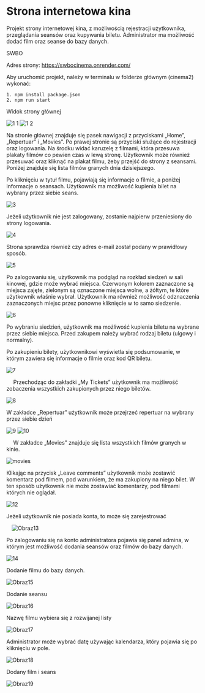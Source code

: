 # Strona internetowa kina
Projekt strony internetowej kina, z możliwością rejestracji użytkownika, przeglądania seansów oraz kupywania biletu. Administrator ma możliwość dodać film oraz seanse do bazy danych.

SWBO

Adres strony: https://swbocinema.onrender.com/

Aby uruchomić projekt, należy w terminalu w folderze głównym (cinema2) wykonać:

    1. npm install package.json
    2. npm run start

Widok strony głównej

![1 1](https://user-images.githubusercontent.com/55066543/206278831-d1cdae1d-c5b8-40bc-96f2-b3e02db1ca4a.png)
![1 2](https://user-images.githubusercontent.com/55066543/206278669-e7c13702-04cf-43bf-9b31-c0e838a69fbb.png)

Na stronie głównej znajduje się pasek nawigacji z przyciskami „Home”, „Repertuar” i „Movies”. Po prawej stronie są przyciski służące do rejestracji oraz logowania.
Na środku widać karuzelę z filmami, która przesuwa plakaty filmów co pewien czas w lewą stronę. Użytkownik może również przesuwać oraz kliknąć na plakat filmu, żeby przejść do strony z seansami. Poniżej znajduje się lista filmów granych dnia dzisiejszego.

Po kliknięciu w tytuł filmu, pojawiają się informacje o filmie, a poniżej informacje o seansach. Użytkownik ma możliwość kupienia bilet na wybrany przez siebie seans.
 
 ![3](https://user-images.githubusercontent.com/55066543/206276880-2538a4e3-3b64-4e46-b5b9-e23c080a4255.png)

 
Jeżeli użytkownik nie jest zalogowany, zostanie najpierw przeniesiony do strony logowania.
 
![4](https://user-images.githubusercontent.com/55066543/206276939-999889f9-0b2d-4a66-9825-189c53e298a7.png)

Strona sprawdza również czy adres e-mail został podany w prawidłowy sposób.

 ![5](https://user-images.githubusercontent.com/55066543/206276991-06fa77cb-e70e-4ee5-8570-f1a43c466c5a.png)

Po zalogowaniu się, użytkownik ma podgląd na rozkład siedzeń w sali kinowej, gdzie może wybrać miejsca. Czerwonym kolorem zaznaczone są miejsca zajęte, zielonym są oznaczone miejsca wolne, a żółtym, te które użytkownik właśnie wybrał. Użytkownik ma również możliwość odznaczenia zaznaczonych miejsc przez ponowne kliknięcie w to samo siedzenie. 

 ![6](https://user-images.githubusercontent.com/55066543/206277050-d43fd36a-15c6-43e7-a06f-3335ccb788dd.png)

Po wybraniu siedzień, użytkownik ma możliwość kupienia biletu na wybrane przez siebie miejsca. Przed zakupem należy wybrać rodzaj biletu (ulgowy i normalny).    

Po zakupieniu bilety, użytkownikowi wyświetla się podsumowanie, w którym zawiera się informacje o filmie oraz kod QR biletu.

 ![7](https://user-images.githubusercontent.com/55066543/206277153-0449f7d2-8205-495d-b1a6-9342c26d4728.png)

 
Przechodząc do zakładki „My Tickets” użytkownik ma możliwość zobaczenia wszystkich zakupionych przez niego biletów.
 
![8](https://user-images.githubusercontent.com/55066543/206277345-1d9296c0-d6a7-45d8-89cd-c120a07efd7f.png)
 

W zakładce „Repertuar” użytkownik może przejrzeć repertuar na wybrany przez siebie dzień
 
 ![9](https://user-images.githubusercontent.com/55066543/206277445-518599e9-327f-425a-b92a-f1940804b0ab.png)
 ![10](https://user-images.githubusercontent.com/55066543/206277548-6338f226-b541-42c6-9bc9-24db375427e9.png)

 
W zakładce „Movies” znajduje się lista wszystkich filmów granych w kinie.

![movies](https://user-images.githubusercontent.com/55066543/206279344-cbc2395b-81b1-4233-9392-00c7ea1e77b7.png)
 

Klikając na przycisk „Leave comments” użytkownik może zostawić komentarz pod filmem, pod warunkiem, że ma zakupiony na niego bilet. W ten sposób użytkownik nie może zostawiać komentarzy, pod filmami których nie oglądał.
 
 ![12](https://user-images.githubusercontent.com/55066543/206277709-728bf160-ea76-4e4b-b8ad-543b7f424f21.png)

Jeżeli użytkownik nie posiada konta, to może się zarejestrować
 
 ![Obraz13](https://user-images.githubusercontent.com/55066543/206277766-f1cdb11b-1c79-46a5-a11c-946379f91466.png)

Po zalogowaniu się na konto administratora pojawia się panel admina, w którym jest możliwość dodania seansów oraz filmów do bazy danych.

 ![14](https://user-images.githubusercontent.com/55066543/206277823-188b0095-033c-4252-a86b-22d69e3feea7.png)
 

Dodanie filmu do bazy danych.
 
![Obraz15](https://user-images.githubusercontent.com/55066543/206277914-1a5db30d-ac7b-4849-b9f0-285163188b59.png)

Dodanie seansu 

![Obraz16](https://user-images.githubusercontent.com/55066543/206277971-ce7b127e-02e2-4085-8ea3-248af7663a2c.png)

Nazwę filmu wybiera się z rozwijanej listy

![Obraz17](https://user-images.githubusercontent.com/55066543/206278026-a54869cd-1d96-46f6-b1d8-5ddc396ca64b.png)

Administrator może wybrać datę używając kalendarza, który pojawia się po kliknięciu w pole.
 
![Obraz18](https://user-images.githubusercontent.com/55066543/206278069-2ba1c301-20c5-40ae-84c5-3cf258147af0.png)

Dodany film i seans 

 ![Obraz19](https://user-images.githubusercontent.com/55066543/206278110-7bb5228b-50ba-4f10-bb71-db7190e0bea0.png)

